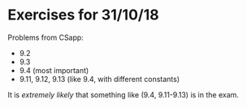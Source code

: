 # Exercises for 31/10/18

Problems from CSapp:

  * 9.2
  * 9.3
  * 9.4 (most important)
  * 9.11, 9.12, 9.13 (like 9.4, with different constants)

It is *extremely likely* that something like (9.4, 9.11-9.13) is in
the exam.
